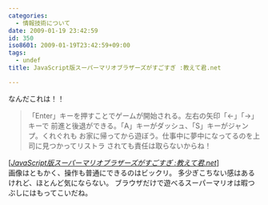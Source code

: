 ```yaml
---
categories:
  - 情報技術について
date: 2009-01-19 23:42:59
id: 350
iso8601: 2009-01-19T23:42:59+09:00
tags:
  - undef
title: JavaScript版スーパーマリオブラザーズがすごすぎ :教えて君.net

---
```


なんだこれは！！
<blockquote cite="http://www.oshiete-kun.net/archives/2009/01/javascript.html" title="JavaScript版スーパーマリオブラザーズがすごすぎ :教えて君.net" class="blockquote"><p>「Enter」キーを押すことでゲームが開始される。左右の矢印「←」「→」キーで 前進と後退ができる。「A」キーがダッシュ、「S」キーがジャンプ。くれぐれも お家に帰ってから遊ぼう。仕事中に夢中になってるのを上司に見つかってリストラ されても責任は取らないからね！</p></blockquote><div class="cite">[<cite><a href="http://www.oshiete-kun.net/archives/2009/01/javascript.html" target="_blank">JavaScript版スーパーマリオブラザーズがすごすぎ :教えて君.net</a></cite>]</div>
画像はともかく、操作も普通にできるのはビックリ。
多少ぎこちない感はあるけれど、ほとんど気にならない。
ブラウザだけで遊べるスーパーマリオは暇つぶしにはもってこいだね。
    	